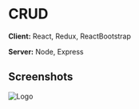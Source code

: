 
# CRUD

**Client:** React, Redux, ReactBootstrap

**Server:** Node, Express

## Screenshots
![Logo](https://raw.githubusercontent.com/anuragpateldev/react_crud_app/main/client/screenshot/crud-app.png)

